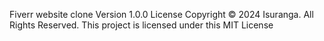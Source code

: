 Fiverr website clone
Version 1.0.0 License 
Copyright © 2024 Isuranga.
All Rights Reserved. 
This project is licensed under this MIT License